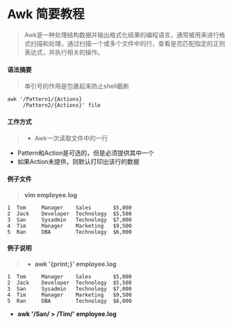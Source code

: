 # Awk 简要教程
> Awk是一种处理结构数据并输出格式化结果的编程语言，通常被用来进行格式扫描和处理，通过扫描一个或多个文件中的行，查看是否匹配指定的正则表达式，并执行相关的操作。  

#### 语法摘要
> 单引号的作用是包裹起来防止shell截断
``` shell
awk '/Pattern1/{Actions}    
     /Pattern2/{Actions}' file
```

#### 工作方式
> * Awk一次读取文件中的一行
* Pattern和Action是可选的，但是必须提供其中一个
* 如果Action未提供，则默认打印出该行的数据

#### 例子文件
> **vim employee.log**
``` shell
1  Tom     Manager    Sales       $5,000    
2  Jack    Developer  Technology  $5,500    
3  San     Sysadmin   Technology  $7,000    
4  Tim     Manager    Marketing   $9,500    
5  Ran     DBA        Technology  $6,000
```

#### 例子说明
> * **awk '{print;}' employee.log**
``` shell
1  Tom     Manager    Sales       $5,000    
2  Jack    Developer  Technology  $5,500    
3  San     Sysadmin   Technology  $7,000    
4  Tim     Manager    Marketing   $9,500    
5  Ran     DBA        Technology  $6,000
```
* **awk \'/San/**
**\> /Tim/\' employee.log**

